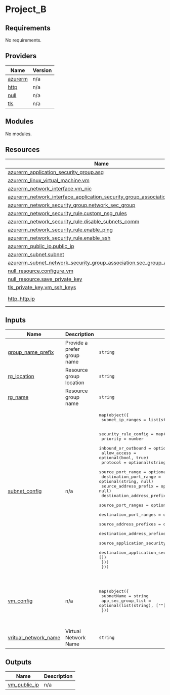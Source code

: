 # Project_B

<!-- BEGINNING OF PRE-COMMIT-OPENTOFU DOCS HOOK -->
## Requirements

No requirements.

## Providers

| Name | Version |
|------|---------|
| <a name="provider_azurerm"></a> [azurerm](#provider\_azurerm) | n/a |
| <a name="provider_http"></a> [http](#provider\_http) | n/a |
| <a name="provider_null"></a> [null](#provider\_null) | n/a |
| <a name="provider_tls"></a> [tls](#provider\_tls) | n/a |

## Modules

No modules.

## Resources

| Name | Type |
|------|------|
| [azurerm_application_security_group.asg](https://registry.terraform.io/providers/hashicorp/azurerm/latest/docs/resources/application_security_group) | resource |
| [azurerm_linux_virtual_machine.vm](https://registry.terraform.io/providers/hashicorp/azurerm/latest/docs/resources/linux_virtual_machine) | resource |
| [azurerm_network_interface.vm_nic](https://registry.terraform.io/providers/hashicorp/azurerm/latest/docs/resources/network_interface) | resource |
| [azurerm_network_interface_application_security_group_association.asg_assoc](https://registry.terraform.io/providers/hashicorp/azurerm/latest/docs/resources/network_interface_application_security_group_association) | resource |
| [azurerm_network_security_group.network_sec_group](https://registry.terraform.io/providers/hashicorp/azurerm/latest/docs/resources/network_security_group) | resource |
| [azurerm_network_security_rule.custom_nsg_rules](https://registry.terraform.io/providers/hashicorp/azurerm/latest/docs/resources/network_security_rule) | resource |
| [azurerm_network_security_rule.disable_subnets_comm](https://registry.terraform.io/providers/hashicorp/azurerm/latest/docs/resources/network_security_rule) | resource |
| [azurerm_network_security_rule.enable_ping](https://registry.terraform.io/providers/hashicorp/azurerm/latest/docs/resources/network_security_rule) | resource |
| [azurerm_network_security_rule.enable_ssh](https://registry.terraform.io/providers/hashicorp/azurerm/latest/docs/resources/network_security_rule) | resource |
| [azurerm_public_ip.public_ip](https://registry.terraform.io/providers/hashicorp/azurerm/latest/docs/resources/public_ip) | resource |
| [azurerm_subnet.subnet](https://registry.terraform.io/providers/hashicorp/azurerm/latest/docs/resources/subnet) | resource |
| [azurerm_subnet_network_security_group_association.sec_group_assoc](https://registry.terraform.io/providers/hashicorp/azurerm/latest/docs/resources/subnet_network_security_group_association) | resource |
| [null_resource.configure_vm](https://registry.terraform.io/providers/hashicorp/null/latest/docs/resources/resource) | resource |
| [null_resource.save_private_key](https://registry.terraform.io/providers/hashicorp/null/latest/docs/resources/resource) | resource |
| [tls_private_key.vm_ssh_keys](https://registry.terraform.io/providers/hashicorp/tls/latest/docs/resources/private_key) | resource |
| [http_http.ip](https://registry.terraform.io/providers/hashicorp/http/latest/docs/data-sources/http) | data source |

## Inputs

| Name | Description | Type | Default | Required |
|------|-------------|------|---------|:--------:|
| <a name="input_group_name_prefix"></a> [group\_name\_prefix](#input\_group\_name\_prefix) | Provide a prefer group name | `string` | `"project_c"` | no |
| <a name="input_rg_location"></a> [rg\_location](#input\_rg\_location) | Resource group location | `string` | `"eastasia"` | no |
| <a name="input_rg_name"></a> [rg\_name](#input\_rg\_name) | Resource group name | `string` | `""` | no |
| <a name="input_subnet_config"></a> [subnet\_config](#input\_subnet\_config) | n/a | <pre>map(object({<br>    subnet_ip_ranges = list(string)<br><br>    security_rule_config = map(object({<br>      priority                                    = number<br>      inbound_or_outbound                         = optional(bool, true)<br>      allow_access                                = optional(bool, true)<br>      protocol                                    = optional(string, null)<br>      source_port_range                           = optional(string, null)<br>      destination_port_range                      = optional(string, null)<br>      source_address_prefix                       = optional(string, null)<br>      destination_address_prefix                  = optional(string, null)<br>      source_port_ranges                          = optional(list(string), [])<br>      destination_port_ranges                     = optional(list(string), [])<br>      source_address_prefixes                     = optional(list(string), [])<br>      destination_address_prefixes                = optional(list(string), [])<br>      source_application_security_group_list      = optional(list(string), [])<br>      destination_application_security_group_list = optional(list(string), [])<br>    }))<br>  }))</pre> | <pre>{<br>  "subnet-1": {<br>    "security_rule_config": {<br>      "nsg_name": {<br>        "allow_access": true,<br>        "destination_address_prefix": null,<br>        "destination_address_prefixes": [],<br>        "destination_application_security_group_list": [],<br>        "destination_port_range": null,<br>        "destination_port_ranges": [],<br>        "inbound_or_outbound": true,<br>        "priority": 100,<br>        "protocol": null,<br>        "source_address_prefix": null,<br>        "source_address_prefixes": [],<br>        "source_application_security_group_list": [],<br>        "source_port_range": null,<br>        "source_port_ranges": []<br>      }<br>    },<br>    "subnet_ip_ranges": []<br>  }<br>}</pre> | no |
| <a name="input_vm_config"></a> [vm\_config](#input\_vm\_config) | n/a | <pre>map(object({<br>    subnetName         = string<br>    app_sec_group_list = optional(list(string), [""])<br>  }))</pre> | <pre>{<br>  "vm_names": {<br>    "app_sec_group_list": [<br>      "webserver"<br>    ],<br>    "subnetName": ""<br>  }<br>}</pre> | no |
| <a name="input_vritual_network_name"></a> [vritual\_network\_name](#input\_vritual\_network\_name) | Virtual Network Name | `string` | n/a | yes |

## Outputs

| Name | Description |
|------|-------------|
| <a name="output_vm_public_ip"></a> [vm\_public\_ip](#output\_vm\_public\_ip) | n/a |
<!-- END OF PRE-COMMIT-OPENTOFU DOCS HOOK -->
